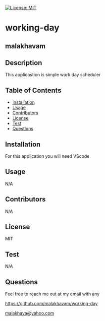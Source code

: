  
   [![License: MIT](https://img.https://shields.io/badge/license-MIT-green.svg)](https://opensource.org/licenses/MIT)
   # working-day
   ## malakhavam
   
   ## Description 
   
   This applicastion is simple work day scheduler
   
   ## Table of Contents  
   * [Installation](#installation)
   * [Usage](#usage)
   * [Contributors](#contibutors)
   * [License](#license)
   * [Test](#test)
   * [Questions](#questions)
   
   ## Installation 
   
   For this application you will need VScode

   ## Usage
   
   N/A

   ## Contributors

   N/A

   ## License

   MIT
  
   ## Test
   
   N/A
   
   ## Questions
   
   Feel free to reach me out at my email with any

   https://github.com/malakhavam/working-day
   
   malakhava@yahoo.com
 